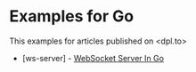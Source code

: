 # Examples for Go

This examples for articles published on <dpl.to>

- [ws-server] - [WebSocket Server In Go](https://dpl.to/blog/websocket-server-in-go/)
